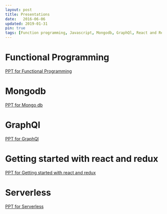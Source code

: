 ```yaml
---
layout: post
title: Presentations
date:   2016-06-06
updated: 2019-01-31
pin: true
tags: [Function programming, Javascript, Mongodb, GraphQl, React and Redux, Serverless]
---
```


# Functional Programming
<a href="/assets/presentation/Functional Programming.pptx"> PPT for Functional Programming </a>

# Mongodb 
<a href="/assets/presentation/Mongo db.pptx"> PPT for Mongo db </a>

# GraphQl
<a href="/assets/presentation/graphql.pptx"> PPT for GraphQl </a>

# Getting started with react and redux
<a href="/assets/presentation/GETTING STARTED WITH REACT & REDUX.pptx"> PPT for Getting started with react and redux </a>

# Serverless
<a href="/assets/presentation/Serverless.pptx"> PPT for Serverless </a>